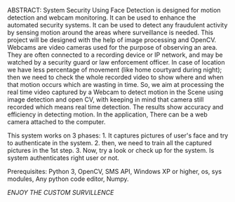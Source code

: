 ABSTRACT:
System Security Using Face Detection is designed for motion detection and webcam monitoring. It can be used to enhance the automated security systems. It can be used to detect any fraudulent activity by sensing motion around the areas where surveillance is needed. This project will be designed with the help of image processing and OpenCV. Webcams are video cameras used for the purpose of observing an area. They are often connected to a recording device or IP network, and may be watched by a security guard or law enforcement officer. In case of location we have less percentage of movement (like home courtyard during night); then we need to check the whole recorded video to show where and when that motion occurs which are wasting in time. So, we aim at processing the real time video captured by a Webcam to detect motion in the Scene using image detection and open CV, with keeping in mind that camera still recorded which means real time detection. The results show accuracy and efficiency in detecting motion. In the application, There can be a web camera attached to the computer.

This system works on 3 phases:
        1. It captures pictures of user's face and try to authenticate in the system.
        2. then, we need to train all the captured pictures in the 1st step.
        3. Now, try a look or check up for the system. Is system authenticates right user or not.
        
        
Prerequisites: Python 3,
               OpenCV,
               SMS API,
               Windows XP or higher,
               os, sys modules,
               Any python code editor,
               Numpy.
               
               
              
              
  *ENJOY THE CUSTOM SURVILLENCE*
               
               

